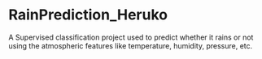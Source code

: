 # RainPrediction_Heruko
A Supervised classification project used to predict whether it rains or not using the atmospheric features like temperature, humidity, pressure, etc.
